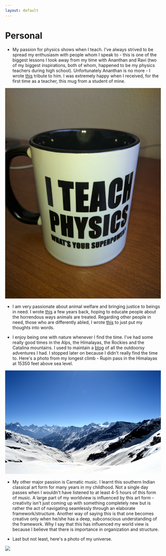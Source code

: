 ```yaml
---
layout: default
---
```


# Personal

* My passion for physics shows when I teach. I've always strived to be spread my enthusiasm with people whom I speak to - this is one of the biggest lessons I took away from my time with Ananthan and Ravi (two of my biggest inspirations, both of whom, happened to be my physics teachers during high school). Unfortunately Ananthan is no more - I wrote [this](https://medium.com/@arunravishankar/to-the-man-who-made-me-fc51bc6514b0) tribute to him. I was extremely happy when I received, for the first time as a teacher, this mug from a student of mine.
<img src="Teach_physics.jpg">

* I am very passionate about animal welfare and bringing justice to beings in need. I wrote [this](https://medium.com/@arunravishankar/all-this-is-normal-should-it-be-50c399011dc5) a few years back, hoping to educate people about the horrendous ways animals are treated. Regarding other people in need, those who are differently abled, I wrote [this](https://medium.com/@arunravishankar/why-do-abnormal-people-get-treated-differently-ae0e10c226ca) to just put my thoughts into words.

* I enjoy being one with nature whenever I find the time. I've had some really good times in the Alps, the Himalayas, the Rockies and the Catalina mountains. I used to maintain a [blog](https://thepolarbearwalk.tumblr.com/) of all the outdoorsy adventures I had. I stopped later on because I didn't really find the time to. Here's a photo from my longest climb - Rupin pass in the Himalayas at 15350 feet above sea level.
<img src="Rupin.jpg">

* My other major passion is Carnatic music. I learnt this southern Indian classical art form for many years in my childhood. Not a single day passes when I wouldn't have listened to at least 4-5 hours of this form of music. A large part of my worldview is influenced by this art form - creativity isn't just coming up with something completely new but is rather the act of navigating seamlessly through an elaborate framework/structure. Another way of saying this is that one becomes creative only when he/she has a deep, subconscious understanding of the framework. Why I say that this has influenced my world view is because I believe that there is importance in organization and structure.

* Last but not least, here's a photo of my universe.
<img src="Schnucki.jpg">
